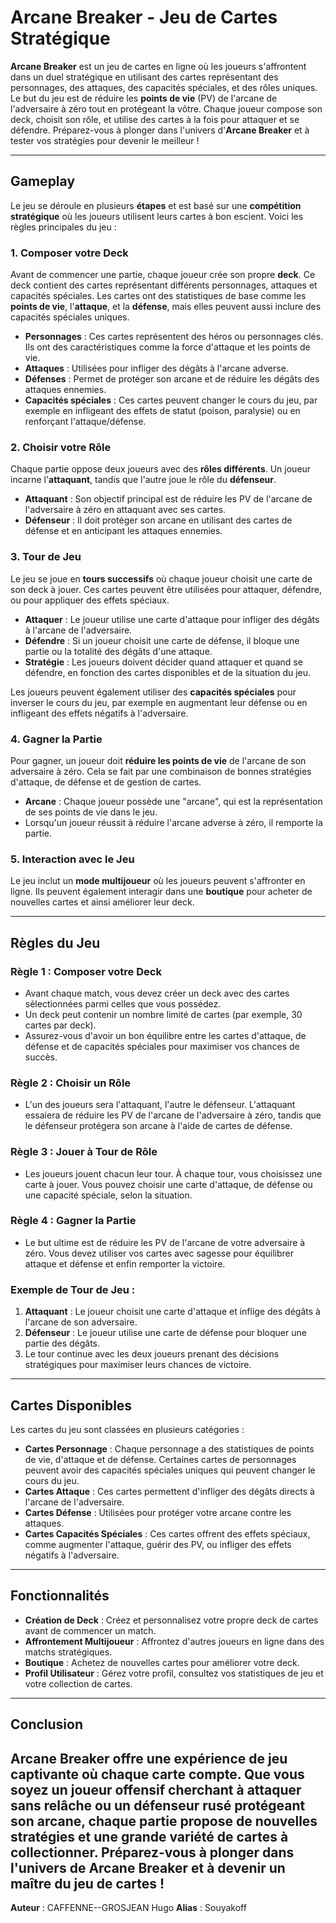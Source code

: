 # Arcane Breaker - Jeu de Cartes Stratégique

**Arcane Breaker** est un jeu de cartes en ligne où les joueurs s'affrontent dans un duel stratégique en utilisant des cartes représentant des personnages, des attaques, des capacités spéciales, et des rôles uniques. Le but du jeu est de réduire les **points de vie** (PV) de l'arcane de l'adversaire à zéro tout en protégeant la vôtre. Chaque joueur compose son deck, choisit son rôle, et utilise des cartes à la fois pour attaquer et se défendre. Préparez-vous à plonger dans l'univers d'**Arcane Breaker** et à tester vos stratégies pour devenir le meilleur !

---

## Gameplay

Le jeu se déroule en plusieurs **étapes** et est basé sur une **compétition stratégique** où les joueurs utilisent leurs cartes à bon escient. Voici les règles principales du jeu :

### 1. **Composer votre Deck**
Avant de commencer une partie, chaque joueur crée son propre **deck**. Ce deck contient des cartes représentant différents personnages, attaques et capacités spéciales. Les cartes ont des statistiques de base comme les **points de vie**, l'**attaque**, et la **défense**, mais elles peuvent aussi inclure des capacités spéciales uniques.

- **Personnages** : Ces cartes représentent des héros ou personnages clés. Ils ont des caractéristiques comme la force d'attaque et les points de vie.
- **Attaques** : Utilisées pour infliger des dégâts à l'arcane adverse.
- **Défenses** : Permet de protéger son arcane et de réduire les dégâts des attaques ennemies.
- **Capacités spéciales** : Ces cartes peuvent changer le cours du jeu, par exemple en infligeant des effets de statut (poison, paralysie) ou en renforçant l'attaque/défense.

### 2. **Choisir votre Rôle**
Chaque partie oppose deux joueurs avec des **rôles différents**. Un joueur incarne l'**attaquant**, tandis que l'autre joue le rôle du **défenseur**.

- **Attaquant** : Son objectif principal est de réduire les PV de l'arcane de l'adversaire à zéro en attaquant avec ses cartes.
- **Défenseur** : Il doit protéger son arcane en utilisant des cartes de défense et en anticipant les attaques ennemies.

### 3. **Tour de Jeu**
Le jeu se joue en **tours successifs** où chaque joueur choisit une carte de son deck à jouer. Ces cartes peuvent être utilisées pour attaquer, défendre, ou pour appliquer des effets spéciaux.

- **Attaquer** : Le joueur utilise une carte d'attaque pour infliger des dégâts à l'arcane de l'adversaire.
- **Défendre** : Si un joueur choisit une carte de défense, il bloque une partie ou la totalité des dégâts d'une attaque.
- **Stratégie** : Les joueurs doivent décider quand attaquer et quand se défendre, en fonction des cartes disponibles et de la situation du jeu.

Les joueurs peuvent également utiliser des **capacités spéciales** pour inverser le cours du jeu, par exemple en augmentant leur défense ou en infligeant des effets négatifs à l'adversaire.

### 4. **Gagner la Partie**
Pour gagner, un joueur doit **réduire les points de vie** de l'arcane de son adversaire à zéro. Cela se fait par une combinaison de bonnes stratégies d'attaque, de défense et de gestion de cartes.

- **Arcane** : Chaque joueur possède une "arcane", qui est la représentation de ses points de vie dans le jeu.
- Lorsqu'un joueur réussit à réduire l'arcane adverse à zéro, il remporte la partie.

### 5. **Interaction avec le Jeu**
Le jeu inclut un **mode multijoueur** où les joueurs peuvent s'affronter en ligne. Ils peuvent également interagir dans une **boutique** pour acheter de nouvelles cartes et ainsi améliorer leur deck.

---

## Règles du Jeu

### **Règle 1 : Composer votre Deck**
- Avant chaque match, vous devez créer un deck avec des cartes sélectionnées parmi celles que vous possédez.
- Un deck peut contenir un nombre limité de cartes (par exemple, 30 cartes par deck).
- Assurez-vous d'avoir un bon équilibre entre les cartes d'attaque, de défense et de capacités spéciales pour maximiser vos chances de succès.

### **Règle 2 : Choisir un Rôle**
- L'un des joueurs sera l'attaquant, l'autre le défenseur. L'attaquant essaiera de réduire les PV de l'arcane de l'adversaire à zéro, tandis que le défenseur protégera son arcane à l'aide de cartes de défense.

### **Règle 3 : Jouer à Tour de Rôle**
- Les joueurs jouent chacun leur tour. À chaque tour, vous choisissez une carte à jouer. Vous pouvez choisir une carte d'attaque, de défense ou une capacité spéciale, selon la situation.

### **Règle 4 : Gagner la Partie**
- Le but ultime est de réduire les PV de l'arcane de votre adversaire à zéro. Vous devez utiliser vos cartes avec sagesse pour équilibrer attaque et défense et enfin remporter la victoire.

### **Exemple de Tour de Jeu :**
1. **Attaquant** : Le joueur choisit une carte d'attaque et inflige des dégâts à l'arcane de son adversaire.
2. **Défenseur** : Le joueur utilise une carte de défense pour bloquer une partie des dégâts.
3. Le tour continue avec les deux joueurs prenant des décisions stratégiques pour maximiser leurs chances de victoire.

---

## Cartes Disponibles

Les cartes du jeu sont classées en plusieurs catégories :
- **Cartes Personnage** : Chaque personnage a des statistiques de points de vie, d'attaque et de défense. Certaines cartes de personnages peuvent avoir des capacités spéciales uniques qui peuvent changer le cours du jeu.
- **Cartes Attaque** : Ces cartes permettent d'infliger des dégâts directs à l'arcane de l'adversaire.
- **Cartes Défense** : Utilisées pour protéger votre arcane contre les attaques.
- **Cartes Capacités Spéciales** : Ces cartes offrent des effets spéciaux, comme augmenter l'attaque, guérir des PV, ou infliger des effets négatifs à l'adversaire.

---

## Fonctionnalités

- **Création de Deck** : Créez et personnalisez votre propre deck de cartes avant de commencer un match.
- **Affrontement Multijoueur** : Affrontez d'autres joueurs en ligne dans des matchs stratégiques.
- **Boutique** : Achetez de nouvelles cartes pour améliorer votre deck.
- **Profil Utilisateur** : Gérez votre profil, consultez vos statistiques de jeu et votre collection de cartes.

---

## Conclusion

**Arcane Breaker** offre une expérience de jeu captivante où chaque carte compte. Que vous soyez un joueur offensif cherchant à attaquer sans relâche ou un défenseur rusé protégeant son arcane, chaque partie propose de nouvelles stratégies et une grande variété de cartes à collectionner. Préparez-vous à plonger dans l'univers de **Arcane Breaker** et à devenir un maître du jeu de cartes !
---
**Auteur** : CAFFENNE--GROSJEAN Hugo **Alias** : Souyakoff
